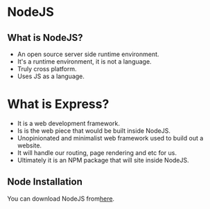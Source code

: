 # NodeJS

## What is NodeJS?

* An open source server side runtime environment.
* It's a runtime environment, it is not a language.
* Truly cross platform.
* Uses JS as a language.

# What is Express?

* It is a web development framework.
* Is is the web piece that would be built inside NodeJS.
* Unopinionated and minimalist web framework used to build out a website.
* It will handle our routing, page rendering and etc for us.
* Ultimately it is an NPM package that will site inside NodeJS.

## Node Installation

You can download NodeJS from[here](https://nodejs.org/en/download/).
